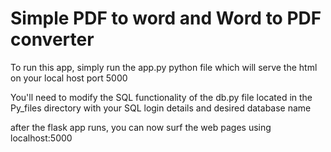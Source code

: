 Simple PDF to word and Word to PDF converter
============================================

To run this app, simply run the app.py python file which will serve the html on your local host port 5000

You'll need to modify the SQL functionality of the db.py file located in the Py_files directory with your SQL login details and desired database name

after the flask app runs, you can now surf the web pages using localhost:5000
